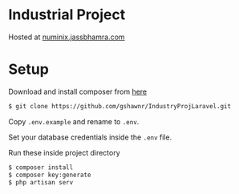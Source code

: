 # Industrial Project

Hosted at [numinix.jassbhamra.com](http://numinix.jassbhamra.com)

# Setup

Download and install composer from [here](https://getcomposer.org/download/)

```bash
$ git clone https://github.com/gshawnr/IndustryProjLaravel.git
```

Copy `.env.example` and rename to `.env`.

Set your database credentials inside the `.env` file.

Run these inside project directory

```bash
$ composer install
$ composer key:generate
$ php artisan serv
```